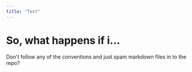 ```yaml
---
title: "Test"
---
```

# So, what happens if i...
Don't follow any of the conventions and just spam markdown files in to the repo?